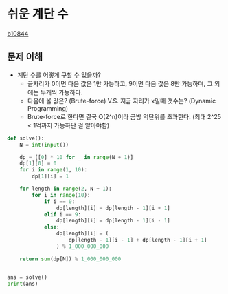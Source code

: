 # 쉬운 계단 수

[b10844](https://www.acmicpc.net/problem/10844)

## 문제 이해 

- 계단 수를 어떻게 구할 수 있을까?
    - 끝자리가 0이면 다음 값은 1만 가능하고, 9이면 다음 값은 8만 가능하며, 그 외에는 두개씩 가능하다.
    - 다음에 올 값은? (Brute-force) V.S. 지금 자리가 x일때 갯수는? (Dynamic Programming) 
    - Brute-force로 한다면 결국 O(2^n)이라 금방 억단위를 초과한다. (최대 2^25 < 1억까지 가능하단 걸 알아야함) 

```python
def solve():
    N = int(input())

    dp = [[0] * 10 for _ in range(N + 1)]
    dp[1][0] = 0
    for i in range(1, 10):
        dp[1][i] = 1

    for length in range(2, N + 1):
        for i in range(10):
            if i == 0:
                dp[length][i] = dp[length - 1][i + 1]
            elif i == 9:
                dp[length][i] = dp[length - 1][i - 1]
            else:
                dp[length][i] = (
                    dp[length - 1][i - 1] + dp[length - 1][i + 1]
                ) % 1_000_000_000

    return sum(dp[N]) % 1_000_000_000


ans = solve()
print(ans)

```

